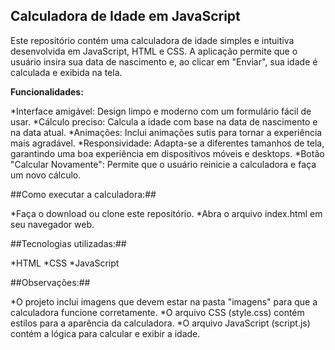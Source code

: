 ## Calculadora de Idade em JavaScript
Este repositório contém uma calculadora de idade simples e intuitiva desenvolvida em JavaScript, HTML e CSS. A aplicação permite que o usuário insira sua data de nascimento e, ao clicar em "Enviar", sua idade é calculada e exibida na tela.

**Funcionalidades:**

*Interface amigável: Design limpo e moderno com um formulário fácil de usar.
*Cálculo preciso: Calcula a idade com base na data de nascimento e na data atual.
*Animações: Inclui animações sutis para tornar a experiência mais agradável.
*Responsividade: Adapta-se a diferentes tamanhos de tela, garantindo uma boa experiência em dispositivos móveis e desktops.
*Botão "Calcular Novamente": Permite que o usuário reinicie a calculadora e faça um novo cálculo.

##Como executar a calculadora:##

*Faça o download ou clone este repositório.
*Abra o arquivo index.html em seu navegador web.

##Tecnologias utilizadas:##

*HTML
*CSS
*JavaScript

##Observações:##

*O projeto inclui imagens que devem estar na pasta "imagens" para que a calculadora funcione corretamente.
*O arquivo CSS (style.css) contém estilos para a aparência da calculadora.
*O arquivo JavaScript (script.js) contém a lógica para calcular e exibir a idade.
